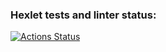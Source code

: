 ### Hexlet tests and linter status:
[![Actions Status](https://github.com/ilrosch/backend-project-4/actions/workflows/hexlet-check.yml/badge.svg)](https://github.com/ilrosch/backend-project-4/actions)